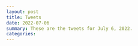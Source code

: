 ```yaml
---
layout: post
title: Tweets
date: 2022-07-06
summary: These are the tweets for July 6, 2022.
categories:
---
```


